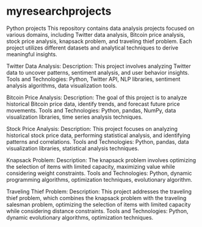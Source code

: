 # myresearchprojects
Python projects
This repository contains data analysis projects focused on various domains, including Twitter data analysis, Bitcoin price analysis, stock price analysis, knapsack problem, and traveling thief problem. Each project utilizes different datasets and analytical techniques to derive meaningful insights.

Twitter Data Analysis:
Description: This project involves analyzing Twitter data to uncover patterns, sentiment analysis, and user behavior insights.
Tools and Technologies: Python, Twitter API, NLP libraries, sentiment analysis algorithms, data visualization tools.

Bitcoin Price Analysis:
Description: The goal of this project is to analyze historical Bitcoin price data, identify trends, and forecast future price movements.
Tools and Technologies: Python, pandas, NumPy, data visualization libraries, time series analysis techniques.

Stock Price Analysis:
Description: This project focuses on analyzing historical stock price data, performing statistical analysis, and identifying patterns and correlations.
Tools and Technologies: Python, pandas, data visualization libraries, statistical analysis techniques.

Knapsack Problem:
Description: The knapsack problem involves optimizing the selection of items with limited capacity, maximizing value while considering weight constraints.
Tools and Technologies: Python, dynamic programming algorithms, optimization techniques, evolutionary algorithm.

Traveling Thief Problem:
Description: This project addresses the traveling thief problem, which combines the knapsack problem with the traveling salesman problem, optimizing the selection of items with limited capacity while considering distance constraints.
Tools and Technologies: Python, dynamic evolutionary algorithms, optimization techniques.
